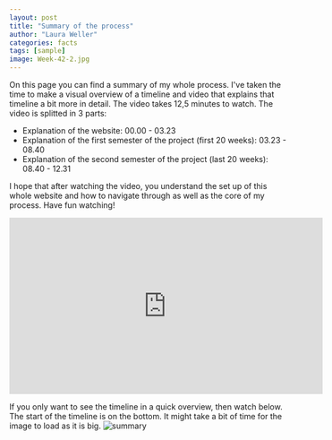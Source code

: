 ```yaml
---
layout: post
title: "Summary of the process"
author: "Laura Weller"
categories: facts
tags: [sample]
image: Week-42-2.jpg
---
```


On this page you can find a summary of my whole process. I've taken the time to make a visual overview of a timeline and video that explains that timeline a bit more in detail. The video takes 12,5 minutes to watch. The video is splitted in 3 parts:
- Explanation of the website: 00.00 - 03.23
- Explanation of the first semester of the project (first 20 weeks): 03.23 - 08.40
- Explanation of the second semester of the project (last 20 weeks): 08.40 - 12.31

I hope that after watching the video, you understand the set up of this whole website and how to navigate through as well as the core of my process. Have fun watching!

<iframe width="560" height="315" src="https://www.youtube.com/embed/AKcRZbKEqGo" frameborder="0" allowfullscreen></iframe>

If you only want to see the timeline in a quick overview, then watch below. The start of the timeline is on the bottom. It might take a bit of time for the image to load as it is big.
<img src="./assets/img/summary.jpg" alt="summary">







